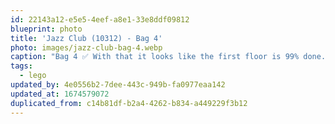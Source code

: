 ```yaml
---
id: 22143a12-e5e5-4eef-a8e1-33e8ddf09812
blueprint: photo
title: 'Jazz Club (10312) - Bag 4'
photo: images/jazz-club-bag-4.webp
caption: "Bag 4 ✅ With that it looks like the first floor is 99% done. There's still a gaping hole in the front of the Jazz club, so I'm curious what that build will look like!"
tags:
  - lego
updated_by: 4e0556b2-7dee-443c-949b-fa0977eaa142
updated_at: 1674579072
duplicated_from: c14b81df-b2a4-4262-b834-a449229f3b12
---
```

